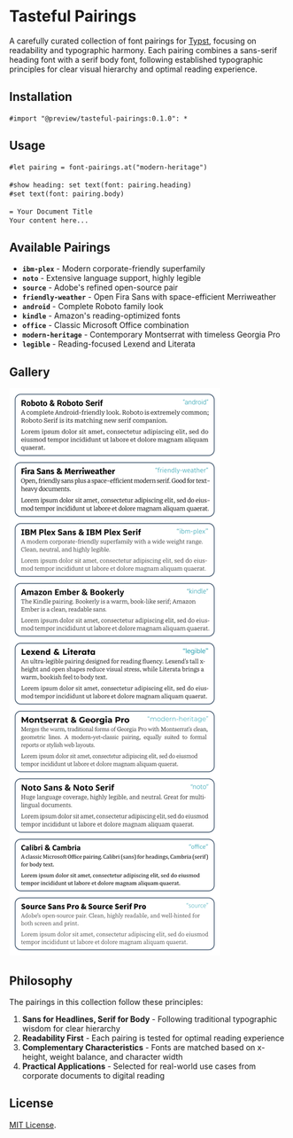 # Tasteful Pairings

A carefully curated collection of font pairings for [Typst](https://typst.app/),
focusing on readability and typographic harmony. Each pairing combines a
sans-serif heading font with a serif body font, following established
typographic principles for clear visual hierarchy and optimal reading
experience.

## Installation

```typ
#import "@preview/tasteful-pairings:0.1.0": *
```

## Usage

```typ
#let pairing = font-pairings.at("modern-heritage")

#show heading: set text(font: pairing.heading)
#set text(font: pairing.body)

= Your Document Title
Your content here...
```

## Available Pairings

- **`ibm-plex`** - Modern corporate-friendly superfamily
- **`noto`** - Extensive language support, highly legible
- **`source`** - Adobe's refined open-source pair
- **`friendly-weather`** - Open Fira Sans with space-efficient Merriweather
- **`android`** - Complete Roboto family look
- **`kindle`** - Amazon's reading-optimized fonts
- **`office`** - Classic Microsoft Office combination
- **`modern-heritage`** - Contemporary Montserrat with timeless Georgia Pro
- **`legible`** - Reading-focused Lexend and Literata

## Gallery

![Font pairing examples gallery](thumbnail.png)

## Philosophy

The pairings in this collection follow these principles:

1. **Sans for Headlines, Serif for Body** - Following traditional typographic
   wisdom for clear hierarchy
2. **Readability First** - Each pairing is tested for optimal reading experience
3. **Complementary Characteristics** - Fonts are matched based on x-height,
   weight balance, and character width
4. **Practical Applications** - Selected for real-world use cases from corporate
   documents to digital reading

## License

[MIT License](LICENSE).
